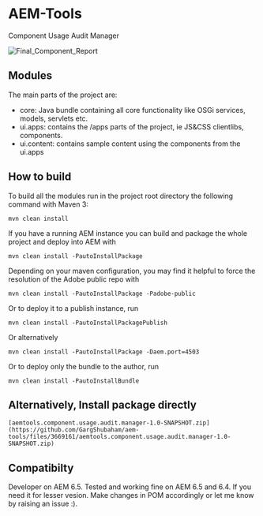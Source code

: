 # AEM-Tools
Component Usage Audit Manager

![Final_Component_Report](https://user-images.githubusercontent.com/33688281/65831446-0c141700-e2d7-11e9-9522-b2d735dae83f.gif)

## Modules

The main parts of the project are:
* core: Java bundle containing all core functionality like OSGi services, models, servlets etc.
* ui.apps: contains the /apps parts of the project, ie JS&CSS clientlibs, components.
* ui.content: contains sample content using the components from the ui.apps

## How to build

To build all the modules run in the project root directory the following command with Maven 3:

    mvn clean install

If you have a running AEM instance you can build and package the whole project and deploy into AEM with  

    mvn clean install -PautoInstallPackage

Depending on your maven configuration, you may find it helpful to force the resolution of the Adobe public repo with

    mvn clean install -PautoInstallPackage -Padobe-public
    
Or to deploy it to a publish instance, run

    mvn clean install -PautoInstallPackagePublish
    
Or alternatively

    mvn clean install -PautoInstallPackage -Daem.port=4503

Or to deploy only the bundle to the author, run

    mvn clean install -PautoInstallBundle

## Alternatively, Install package directly
    [aemtools.component.usage.audit.manager-1.0-SNAPSHOT.zip](https://github.com/GargShubaham/aem-tools/files/3669161/aemtools.component.usage.audit.manager-1.0-SNAPSHOT.zip)
    
## Compatibilty
Developer on AEM 6.5.
Tested and working fine on AEM 6.5 and 6.4.
If you need it for lesser vesion. Make changes in POM accordingly or let me know by raising an issue :).

    
    


